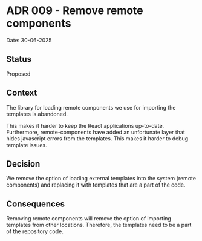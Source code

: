 # ADR 009 - Remove remote components

Date: 30-06-2025

## Status

Proposed

## Context

The library for loading remote components we use for importing the templates is abandoned.

This makes it harder to keep the React applications up-to-date. Furthermore, remote-components have added
an unfortunate layer that hides javascript errors from the templates. This makes it harder to debug template issues.

## Decision

We remove the option of loading external templates into the system (remote components) and
replacing it with templates that are a part of the code.

## Consequences

Removing remote components will remove the option of importing templates from other locations. Therefore, the templates
need to be a part of the repository code.
